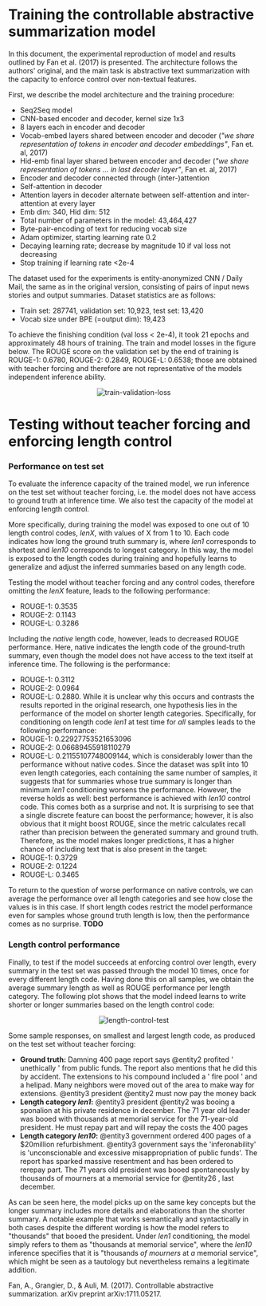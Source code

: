 # Training the controllable abstractive summarization model
In this document, the experimental reproduction of model and results outlined by Fan et al. (2017) is presented. The architecture follows the authors' original, and the main task is abstractive text summarization with the capacity to enforce control over non-textual features. 

First, we describe the model architecture and the training procedure:
* Seq2Seq model
* CNN-based encoder and decoder, kernel size 1x3
* 8 layers each in encoder and decoder
* Vocab-embed layers shared between encoder and decoder (*"we share representation of tokens in encoder and decoder embeddings"*, Fan et. al, 2017)
* Hid-emb final layer shared between encoder and decoder (*"we share representation of tokens ... in last decoder layer"*, Fan et. al, 2017)
* Encoder and decoder connected through (inter-)attention
* Self-attention in decoder
* Attention layers in decoder alternate between self-attention and inter-attention at every layer
* Emb dim: 340, Hid dim: 512
* Total number of parameters in the model: 43,464,427
* Byte-pair-encoding of text for reducing vocab size
* Adam optimizer, starting learning rate 0.2
* Decaying learning rate; decrease by magnitude 10 if val loss not decreasing
* Stop training if learning rate <2e-4

The dataset used for the experiments is entity-anonymized CNN / Daily Mail, the same as in the original version, consisting of pairs of input news stories and output summaries. Dataset statistics are as follows: 

* Train set: 287741, validation set: 10,923, test set: 13,420
* Vocab size under BPE (=output dim): 19,423

To achieve the finishing condition (val loss < 2e-4), it took 21 epochs and approximately 48 hours of training. The train and model losses in the figure below. The ROUGE score on the validation set by the end of training is ROUGE-1: 0.6780, ROUGE-2: 0.2849, ROUGE-L: 0.6538; those are obtained with teacher forcing and therefore are not representative of the models independent inference ability. 

<p align="center">
  <img src="./train_test_plots/train_val_loss.png" alt="train-validation-loss"/>
</p>

# Testing without teacher forcing and enforcing length control
### Performance on test set
To evaluate the inference capacity of the trained model, we run inference on the test set without teacher forcing, i.e. the model does not have access to ground truth at inference time. We also test the capacity of the model at enforcing length control.

More specifically, during training the model was exposed to one out of 10 length control codes, *lenX*, with values of X from 1 to 10. Each code indicates how long the ground truth summary is, where *len1* corresponds to shortest and *len10* corresponds to longest category. In this way, the model is exposed to the length codes during training and hopefully learns to generalize and adjust the inferred summaries based on any length code. 

Testing the model without teacher forcing and any control codes, therefore omitting the *lenX* feature, leads to the following performance: 
* ROUGE-1: 0.3535
* ROUGE-2: 0.1143
* ROUGE-L: 0.3286

Including the *native* length code, however, leads to decreased ROUGE performance. Here, native indicates the length code of the ground-truth summary, even though the model does not have access to the text itself at inference time. The following is the performance:
* ROUGE-1: 0.3112
* ROUGE-2: 0.0964
* ROUGE-L: 0.2880.
While it is unclear why this occurs and contrasts the results reported in the original research, one hypothesis lies in the performance of the model on shorter length categories. Specifically, for conditioning on length code *len1* at test time for *all* samples leads to the following performance:
* ROUGE-1: 0.22927753521653096
* ROUGE-2: 0.06689455918110279
* ROUGE-L: 0.21155107748009144,
which is considerably lower than the performance without native codes. Since the dataset was split into 10 even length categories, each containing the same number of samples, it suggests that for summaries whose true summary is longer than minimum *len1* conditioning worsens the performance. However, the reverse holds as well: best performance is achieved with *len10* control code. This comes both as a surprise and not. It is surprising to see that a single discrete feature can boost the performance; however, it is also obvious that it might boost ROUGE, since the metric calculates recall rather than precision between the generated summary and ground truth. Therefore, as the model makes longer predictions, it has a higher chance of including text that is also present in the target:
* ROUGE-1: 0.3729
* ROUGE-2: 0.1224
* ROUGE-L: 0.3465

To return to the question of worse performance on native controls, we can average the performance over all length categories and see how close the values is in this case. If short length codes restrict the model performance even for samples whose ground truth length is low, then the performance comes as no surprise. **TODO**


### Length control performance

Finally, to test if the model succeeds at enforcing control over length, every summary in the test set was passed through the model 10 times, once for every different length code. Having done this on all samples, we obtain the average summary length as well as ROUGE performance per length category. The following plot shows that the model indeed learns to write shorter or longer summaries based on the length control code:

<p align="center">
  <img src="./train_test_plots/test_length_control.png" alt="length-control-test"/>
</p>


Some sample responses, on smallest and largest length code, as produced on the test set without teacher forcing:  
* **Ground truth:** Damning 400 page report says @entity2 profited ' unethically ' from public funds. The report also mentions that he did this by accident. The extensions to his compound included a ' fire pool ' and a helipad. Many neighbors were moved out of the area to make way for extensions. @entity3 president @entity2 must now pay the money back
* **Length category *len1*:**  @entity3 president @entity2 was booing a sponalion at his private residence in december. The 71 year old leader was booed with thousands at memorial service for the 71-year-old president. He must repay part and will repay the costs the 400 pages
* **Length category *len10*:**  @entity3 government ordered 400 pages of a $20million refurbishment. @entity3 government says the 'inferonability' is 'unconscionable and excessive misappropriation of public funds'. The report has sparked massive resentment and has been ordered to rerepay part. The 71 years old president was booed spontaneously by thousands of mourners at a memorial service for @entity26 , last december.

As can be seen here, the model picks up on the same key concepts but the longer summary includes more details and elaborations than the shorter summary. A notable example that works semantically and syntactically in both cases despite the different wording is how the model refers to "thousands" that booed the president. Under *len1* conditioning, the model simply refers to them as "thousands at memorial service", where the *len10* inference specifies that it is "thousands *of mourners* at *a* memorial service", which might be seen as a tautology but nevertheless remains a legitimate addition. 


Fan, A., Grangier, D., & Auli, M. (2017). Controllable abstractive summarization. arXiv preprint arXiv:1711.05217.
